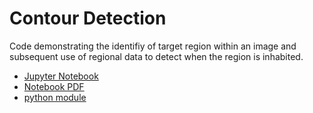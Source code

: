 # Contour Detection

Code demonstrating the identifiy of target region within an image and subsequent use of regional data to detect when the region is inhabited.

* [Jupyter Notebook](./contour_detection.ipynb)
* [Notebook PDF](./contour_detection.pdf)
* [python module](./contour_detection.py)